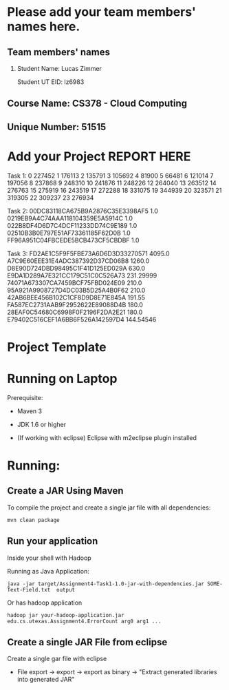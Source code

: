 # Please add your team members' names here. 

## Team members' names 

1. Student Name: Lucas Zimmer

   Student UT EID: lz6983


##  Course Name: CS378 - Cloud Computing 

##  Unique Number: 51515
    


# Add your Project REPORT HERE 

Task 1:
0	227452
1	176113
2	135791
3	105692
4	81900
5	66481
6	121014
7	197056
8	237868
9	248310
10	241876
11	248226
12	264040
13	263512
14	276763
15	275919
16	243519
17	272288
18	331075
19	344939
20	323571
21	319305
22	309237
23	276934


Task 2:
00DC83118CA675B9A2876C35E3398AF5	1.0
0219EB9A4C74AAA118104359E5A5914C	1.0
022B8DF4D6D7C4DCF11233DD74C9E189	1.0
02510B3B0E797E51AF73361185F62D0B	1.0
FF96A951C04FBCEDE5BCB473CF5CBDBF	1.0


Task 3:
FD2AE1C5F9F5FBE73A6D6D3D33270571	4095.0
A7C9E60EEE31E4ADC387392D37CD06B8	1260.0
D8E90D724DBD98495C1F41D125ED029A	630.0
E9DA1D289A7E321CC179C51C0C526A73	231.29999
74071A673307CA7459BCF75FBD024E09	210.0
95A921A9908727D4DC03B5D25A4B0F62	210.0
42AB6BEE456B102C1CF8D9D8E71E845A	191.55
FA587EC2731AAB9F2952622E89088D4B	180.0
28EAF0C54680C6998F0F2196F2DA2E21	180.0
E79402C516CEF1A6BB6F526A142597D4	144.54546


# Project Template

# Running on Laptop     ####

Prerequisite:

- Maven 3

- JDK 1.6 or higher

- (If working with eclipse) Eclipse with m2eclipse plugin installed


# Running:




## Create a JAR Using Maven 

To compile the project and create a single jar file with all dependencies: 
	
```	mvn clean package ```



## Run your application
Inside your shell with Hadoop

Running as Java Application:

```java -jar target/Assignment4-Task1-1.0-jar-with-dependencies.jar SOME-Text-Field.txt  output``` 

Or has hadoop application

```hadoop jar your-hadoop-application.jar edu.cs.utexas.Assignment4.ErrorCount arg0 arg1 ... ```



## Create a single JAR File from eclipse



Create a single gar file with eclipse 

*  File export -> export  -> export as binary ->  "Extract generated libraries into generated JAR"
